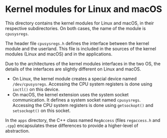 # Kernel modules for Linux and macOS

This directory contains the kernel modules for Linux and macOS, in their respective subdirectories.
On both cases, the name of the module is `cpusysregs`.

The header file `cpusysregs.h` defines the interface between the kernel module and the userland.
This file is included in the sources of the kernel modules (Linux and macOS) and in the applications.

Due to the architectures of the kernel modules interfaces in the two OS, the details of the interfaces
are slightly different on Linux and macOS.

- On Linux, the kernel module creates a special device named `/dev/cpusysregs`. Accessing the CPU
  system registers is done using `ioctl()` on this device.
- On macOS, the kernel extension uses the system socket communication. It defines a system socket
  named `cpusysregs`. Accessing the CPU system registers is done using `getsockopt()` and `setsockopt()`
  on this socket.

In the `apps` directory, the C++ class named `RegAccess` (files `regaccess.h` and `.cpp`)
encapsulates these differences to provide a higher-level of abstraction.
